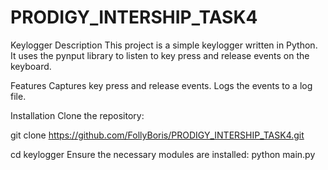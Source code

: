 # PRODIGY_INTERSHIP_TASK4
 
Keylogger
Description This project is a simple keylogger written in Python. It uses the pynput library to listen to key press and release events on the keyboard.

Features
Captures key press and release events. Logs the events to a log file.

Installation
Clone the repository:

git clone https://github.com/FollyBoris/PRODIGY_INTERSHIP_TASK4.git

cd keylogger
Ensure the necessary modules are installed:
python main.py
